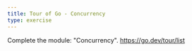 ```yaml
---
title: Tour of Go - Concurrency
type: exercise
---
```


Complete the module: "Concurrency".
https://go.dev/tour/list
